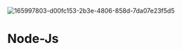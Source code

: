 ![165997803-d00fc153-2b3e-4806-858d-7da07e23f5d5](https://user-images.githubusercontent.com/55848552/166622082-8a094a93-da6e-4c91-af97-431289bd7973.png)
# Node-Js
